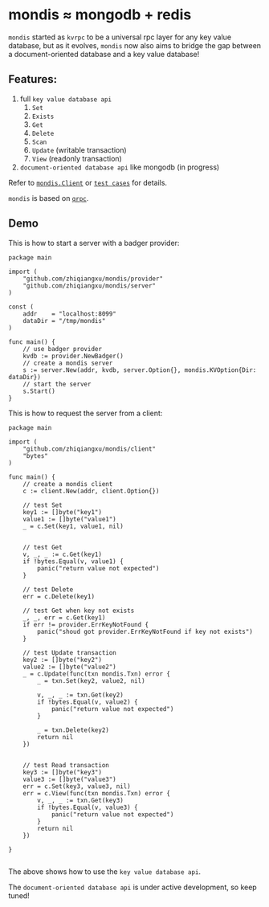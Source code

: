 # mondis ≈ mongodb + redis

`mondis` started as `kvrpc` to be a universal rpc layer for any key value database, but as it evolves, `mondis` now also aims to bridge the gap between a document-oriented database and a key value database!

## Features:

1. full `key value database api`
    1. `Set`
    2. `Exists`
    3. `Get`
    4. `Delete`
    5. `Scan`
    6. `Update` (writable transaction)
    7. `View`   (readonly transaction)
2. `document-oriented database api` like mongodb (in progress)

Refer to [`mondis.Client`](https://github.com/zhiqiangxu/mondis/blob/master/mondis.go#L6) or [`test cases`](https://github.com/zhiqiangxu/mondis/blob/master/test/sit_test.go) for details.

`mondis` is based on [`qrpc`](https://github.com/zhiqiangxu/qrpc).

## Demo

This is how to start a server with a badger provider:

```golang
package main

import (
    "github.com/zhiqiangxu/mondis/provider"
    "github.com/zhiqiangxu/mondis/server"
)

const (
	addr    = "localhost:8099"
	dataDir = "/tmp/mondis"
)

func main() {
    // use badger provider
    kvdb := provider.NewBadger()
    // create a mondis server
    s := server.New(addr, kvdb, server.Option{}, mondis.KVOption{Dir: dataDir})
    // start the server
    s.Start()
}

```

This is how to request the server from a client:

```golang
package main

import (
    "github.com/zhiqiangxu/mondis/client"
    "bytes"
)

func main() {
    // create a mondis client
    c := client.New(addr, client.Option{})

    // test Set
    key1 := []byte("key1")
    value1 := []byte("value1")
    _ = c.Set(key1, value1, nil)
    

    // test Get
    v, _, _ := c.Get(key1)
    if !bytes.Equal(v, value1) {
        panic("return value not expected")
    }

    // test Delete
    err = c.Delete(key1)

    // test Get when key not exists
    _, _, err = c.Get(key1)
    if err != provider.ErrKeyNotFound {
        panic("shoud got provider.ErrKeyNotFound if key not exists")
    }

    // test Update transaction
    key2 := []byte("key2")
    value2 := []byte("value2")
    _ = c.Update(func(txn mondis.Txn) error {
        _ = txn.Set(key2, value2, nil)

        v, _, _ := txn.Get(key2)
        if !bytes.Equal(v, value2) {
            panic("return value not expected")
        }

        _ = txn.Delete(key2)
        return nil
    })
    
    
    // test Read transaction
    key3 := []byte("key3")
    value3 := []byte("value3")
    err = c.Set(key3, value3, nil)
    err = c.View(func(txn mondis.Txn) error {
        v, _, _ := txn.Get(key3)
        if !bytes.Equal(v, value3) {
            panic("return value not expected")
        }
        return nil
    })

}


```

The above shows how to use the `key value database api`.

The `document-oriented database api` is under active development, so keep tuned!